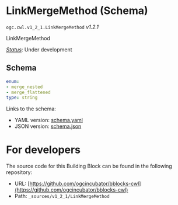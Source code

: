 
# LinkMergeMethod (Schema)

`ogc.cwl.v1_2_1.LinkMergeMethod` *v1.2.1*

LinkMergeMethod

[*Status*](http://www.opengis.net/def/status): Under development

## Schema

```yaml
enum:
- merge_nested
- merge_flattened
type: string

```

Links to the schema:

* YAML version: [schema.yaml](https://ogcincubator.github.io/bblocks-cwl/build/annotated/cwl/v1_2_1/LinkMergeMethod/schema.json)
* JSON version: [schema.json](https://ogcincubator.github.io/bblocks-cwl/build/annotated/cwl/v1_2_1/LinkMergeMethod/schema.yaml)


# For developers

The source code for this Building Block can be found in the following repository:

* URL: [https://github.com/ogcincubator/bblocks-cwl](https://github.com/ogcincubator/bblocks-cwl)
* Path: `_sources/v1_2_1/LinkMergeMethod`

